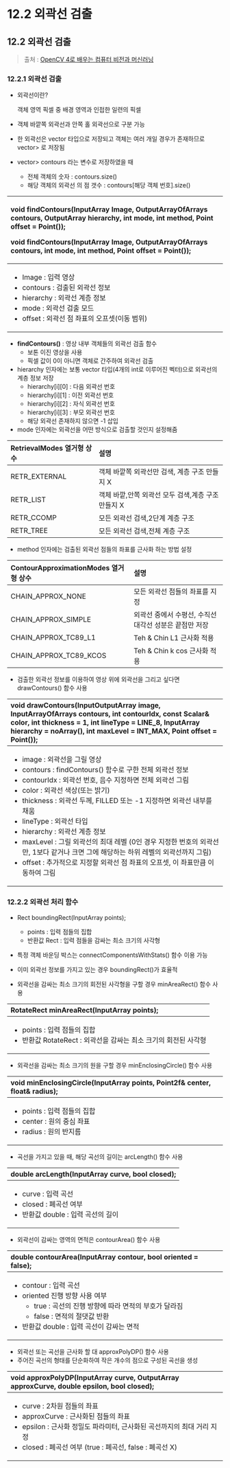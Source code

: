 # 12.2 외곽선 검출

## 12.2 외곽선 검출

> 출처 : [OpenCV 4로 배우는 컴퓨터 비전과 머신러닝](https://www.aladin.co.kr/shop/wproduct.aspx?ItemId=187822936)

### 12.2.1 외곽선 검출

* 외곽선이란?

    객체 영역 픽셀 중 배경 영역과 인접한 일련의 픽셀

* 객체 바깥쪽 외곽선과 안쪽 홀 외곽선으로 구분 가능
* 한 외곽선은 vector 타입으로 저장되고 객체는 여러 개일 경우가 존재하므로 vector&gt; 로 저장됨
* vector&gt; contours 라는 변수로 저장하였을 때
  * 전체 객체의 숫자 : contours.size\(\)
  * 해당 객체의 외곽선 의 점 갯수 : contours\[해당 객체 번호\].size\(\)

<table>
  <thead>
    <tr>
      <th style="text-align:left">
        <p></p>
        <p>void findContours(InputArray Image, OutputArrayOfArrays contours, OutputArray
          hierarchy, int mode, int method, Point offset = Point());</p>
        <p></p>
        <p>void findContours(InputArray Image, OutputArrayOfArrays contours, int
          mode, int method, Point offset = Point());</p>
      </th>
    </tr>
  </thead>
  <tbody>
    <tr>
      <td style="text-align:left">
        <ul>
          <li>Image : &#xC785;&#xB825; &#xC601;&#xC0C1;</li>
          <li>contours : &#xAC80;&#xCD9C;&#xB41C; &#xC678;&#xACFD;&#xC120; &#xC815;&#xBCF4;</li>
          <li>hierarchy : &#xC678;&#xACFD;&#xC120; &#xACC4;&#xCE35; &#xC815;&#xBCF4;</li>
          <li>mode : &#xC678;&#xACFD;&#xC120; &#xAC80;&#xCD9C; &#xBAA8;&#xB4DC;</li>
          <li>offset : &#xC678;&#xACFD;&#xC120; &#xC810; &#xC88C;&#xD45C;&#xC758; &#xC624;&#xD504;&#xC14B;(&#xC774;&#xB3D9;
            &#xBC94;&#xC704;)</li>
        </ul>
      </td>
    </tr>
  </tbody>
</table>

* **findContours\(\)** : 영상 내부 객체들의 외곽선 검출 함수
  * 보톤 이진 영상을 사용
  * 픽셀 값이 0이 아니면 객체로 간주하여 외곽선 검출
* hierarchy 인자에는 보통 vector 타입\(4개의 int로 이루어진 벡터\)으로 외곽선의 계층 정보 저장
  * hierarchy\[i\]\[0\] : 다음 외곽선 번호
  * hierarchy\[i\]\[1\] : 이전 외곽선 번호
  * hierarchy\[i\]\[2\] : 자식 외곽선 번호
  * hierarchy\[i\]\[3\] : 부모 외곽선 번호
  * 해당 외곽선 존재하지 않으면 -1 삽입
* mode 인자에는 외곽선을 어떤 방식으로 검출할 것인지 설정해줌

| RetrievalModes 열거형 상수 | 설명 |
| :--- | :--- |
| RETR\_EXTERNAL | 객체 바깥쪽 외곽선만 검색, 계층 구조 만들지 X |
| RETR\_LIST | 객체 바깥,안쪽 외곽선 모두 검색,계층 구조 만들지 X |
| RETR\_CCOMP | 모든 외곽선 검색,2단계 계층 구조 |
| RETR\_TREE | 모든 외곽선 검색,전체 계층 구조 |

* method 인자에는 검출된 외곽선 점들의 좌표를 근사화 하는 방법 설정

| ContourApproximationModes 열거형 상수 | 설명 |
| :--- | :--- |
| CHAIN\_APPROX\_NONE | 모든 외곽선 점들의 좌표를 지정 |
| CHAIN\_APPROX\_SIMPLE | 외곽선 중에서 수평선, 수직선 대각선 성분은 끝점만 저장 |
| CHAIN\_APPROX\_TC89\_L1 | Teh & Chin L1 근사화 적용 |
| CHAIN\_APPROX\_TC89\_KCOS | Teh & Chin k cos 근사화 적용 |

* 검출한 외곽선 정보를 이용하여 영상 위에 외곽선을 그리고 싶다면 drawContours\(\) 함수 사용

<table>
  <thead>
    <tr>
      <th style="text-align:left">void drawContours(InputOutputArray image, InputArrayOfArrays contours,
        int contourIdx, const Scalar&amp; color, int thickness = 1, int lineType
        = LINE_8, InputArray hierarchy = noArray(), int maxLevel = INT_MAX, Point
        offset = Point());</th>
    </tr>
  </thead>
  <tbody>
    <tr>
      <td style="text-align:left">
        <p></p>
        <ul>
          <li>image : &#xC678;&#xACFD;&#xC120;&#xC744; &#xADF8;&#xB9B4; &#xC601;&#xC0C1;</li>
          <li>contours : findContours() &#xD568;&#xC218;&#xB85C; &#xAD6C;&#xD55C; &#xC804;&#xCCB4;
            &#xC678;&#xACFD;&#xC120; &#xC815;&#xBCF4;</li>
          <li>contourIdx : &#xC678;&#xACFD;&#xC120; &#xBC88;&#xD638;, &#xC74C;&#xC218;
            &#xC9C0;&#xC815;&#xD558;&#xBA74; &#xC804;&#xCCB4; &#xC678;&#xACFD;&#xC120;
            &#xADF8;&#xB9BC;</li>
          <li>color : &#xC678;&#xACFD;&#xC120; &#xC0C9;&#xC0C1;(&#xB610;&#xB294; &#xBC1D;&#xAE30;)</li>
          <li>thickness : &#xC678;&#xACFD;&#xC120; &#xB450;&#xAED8;, FILLED &#xB610;&#xB294;
            -1 &#xC9C0;&#xC815;&#xD558;&#xBA74; &#xC678;&#xACFD;&#xC120; &#xB0B4;&#xBD80;&#xB97C;
            &#xCC44;&#xC6C0;</li>
          <li>lineType : &#xC678;&#xACFD;&#xC120; &#xD0C0;&#xC785;</li>
          <li>hierarchy : &#xC678;&#xACFD;&#xC120; &#xACC4;&#xCE35; &#xC815;&#xBCF4;</li>
          <li>maxLevel : &#xADF8;&#xB9B4; &#xC678;&#xACFD;&#xC120;&#xC758; &#xCD5C;&#xB300;
            &#xB808;&#xBCA8; (0&#xC778; &#xACBD;&#xC6B0; &#xC9C0;&#xC815;&#xD55C; &#xBC88;&#xD638;&#xC758;
            &#xC678;&#xACFD;&#xC120;&#xB9CC;, 1&#xBCF4;&#xB2E4; &#xAC19;&#xAC70;&#xB098;
            &#xD06C;&#xBA74; &#xADF8;&#xC5D0; &#xD574;&#xB2F9;&#xD558;&#xB294; &#xD558;&#xC704;
            &#xB808;&#xBCA8;&#xC758; &#xC678;&#xACFD;&#xC120;&#xAE4C;&#xC9C0; &#xADF8;&#xB9BC;)</li>
          <li>offset : &#xCD94;&#xAC00;&#xC801;&#xC73C;&#xB85C; &#xC9C0;&#xC815;&#xD560;
            &#xC678;&#xACFD;&#xC120; &#xC810; &#xC88C;&#xD45C;&#xC758; &#xC624;&#xD504;&#xC14B;,
            &#xC774; &#xC88C;&#xD45C;&#xB9CC;&#xD07C; &#xC774;&#xB3D9;&#xD558;&#xC5EC;
            &#xADF8;&#xB9BC;</li>
        </ul>
      </td>
    </tr>
  </tbody>
</table>

### 12.2.2 외곽선 처리 함수

* Rect boundingRect\(InputArray points\);

  * points : 입력 점들의 집합
  * 반환값 Rect : 입력 점들을 감싸는 최소 크기의 사각형

* 특정 객체 바운딩 박스는 connectComponentsWithStats\(\) 함수 이용 가능
* 이미 외곽선 정보를 가지고 있는 경우 boundingRect\(\)가 효율적
* 외곽선을 감싸는 최소 크기의 회전된 사각형을 구할 경우 minAreaRect\(\) 함수 사용

<table>
  <thead>
    <tr>
      <th style="text-align:left">RotateRect minAreaRect(InputArray points);</th>
    </tr>
  </thead>
  <tbody>
    <tr>
      <td style="text-align:left">
        <ul>
          <li>points : &#xC785;&#xB825; &#xC810;&#xB4E4;&#xC758; &#xC9D1;&#xD569;</li>
          <li>&#xBC18;&#xD658;&#xAC12; RotateRect : &#xC678;&#xACFD;&#xC120;&#xC744;
            &#xAC10;&#xC2F8;&#xB294; &#xCD5C;&#xC18C; &#xD06C;&#xAE30;&#xC758; &#xD68C;&#xC804;&#xB41C;
            &#xC0AC;&#xAC01;&#xD615;</li>
        </ul>
      </td>
    </tr>
  </tbody>
</table>

* 외곽선을 감싸는 최소 크기의 원을 구할 경우 minEnclosingCircle\(\) 함수 사용

<table>
  <thead>
    <tr>
      <th style="text-align:left">void minEnclosingCircle(InputArray points, Point2f&amp; center, float&amp;
        radius);</th>
    </tr>
  </thead>
  <tbody>
    <tr>
      <td style="text-align:left">
        <ul>
          <li>points : &#xC785;&#xB825; &#xC810;&#xB4E4;&#xC758; &#xC9D1;&#xD569;</li>
          <li>center : &#xC6D0;&#xC758; &#xC911;&#xC2EC; &#xC88C;&#xD45C;</li>
          <li>radius : &#xC6D0;&#xC758; &#xBC18;&#xC9C0;&#xB984;</li>
        </ul>
      </td>
    </tr>
  </tbody>
</table>

* 곡선을 가지고 있을 때, 해당 곡선의 길이는 arcLength\(\) 함수 사용

<table>
  <thead>
    <tr>
      <th style="text-align:left">double arcLength(InputArray curve, bool closed);</th>
    </tr>
  </thead>
  <tbody>
    <tr>
      <td style="text-align:left">
        <ul>
          <li>curve : &#xC785;&#xB825; &#xACE1;&#xC120;</li>
          <li>closed : &#xD3D0;&#xACE1;&#xC120; &#xC5EC;&#xBD80;</li>
          <li>&#xBC18;&#xD658;&#xAC12; double : &#xC785;&#xB825; &#xACE1;&#xC120;&#xC758;
            &#xAE38;&#xC774;</li>
        </ul>
      </td>
    </tr>
  </tbody>
</table>

* 외곽선이 감싸는 영역의 면적은 contourArea\(\) 함수 사용

<table>
  <thead>
    <tr>
      <th style="text-align:left">double contourArea(InputArray contour, bool oriented = false);</th>
    </tr>
  </thead>
  <tbody>
    <tr>
      <td style="text-align:left">
        <ul>
          <li>contour : &#xC785;&#xB825; &#xACE1;&#xC120;</li>
          <li>oriented &#xC9C4;&#xD589; &#xBC29;&#xD5A5; &#xC0AC;&#xC6A9; &#xC5EC;&#xBD80;
            <ul>
              <li>true : &#xACE1;&#xC120;&#xC758; &#xC9C4;&#xD589; &#xBC29;&#xD5A5;&#xC5D0;
                &#xB530;&#xB77C; &#xBA74;&#xC801;&#xC758; &#xBD80;&#xD638;&#xAC00; &#xB2EC;&#xB77C;&#xC9D0;</li>
              <li>false : &#xBA74;&#xC801;&#xC758; &#xC808;&#xB313;&#xAC12; &#xBC18;&#xD658;</li>
            </ul>
          </li>
          <li>&#xBC18;&#xD658;&#xAC12; double : &#xC785;&#xB825; &#xACE1;&#xC120;&#xC774;
            &#xAC10;&#xC2F8;&#xB294; &#xBA74;&#xC801;</li>
        </ul>
      </td>
    </tr>
  </tbody>
</table>

* 외곽선 또는 곡선을 근사화 할 대 approxPolyDP\(\) 함수 사용
* 주어진 곡선의 형태를 단순화하여 작은 개수의 점으로 구성된 곡선을 생성

<table>
  <thead>
    <tr>
      <th style="text-align:left">void approxPolyDP(InputArray curve, OutputArray approxCurve, double epsilon,
        bool closed);</th>
    </tr>
  </thead>
  <tbody>
    <tr>
      <td style="text-align:left">
        <ul>
          <li>curve : 2&#xCC28;&#xC6D0; &#xC810;&#xB4E4;&#xC758; &#xC88C;&#xD45C;</li>
          <li>approxCurve : &#xADFC;&#xC0AC;&#xD654;&#xB41C; &#xC810;&#xB4E4;&#xC758;
            &#xC88C;&#xD45C;</li>
          <li>epsilon : &#xADFC;&#xC0AC;&#xD654; &#xC815;&#xBC00;&#xB3C4; &#xD30C;&#xB77C;&#xBBF8;&#xD130;,
            &#xADFC;&#xC0AC;&#xD654;&#xB41C; &#xACE1;&#xC120;&#xAE4C;&#xC9C0;&#xC758;
            &#xCD5C;&#xB300; &#xAC70;&#xB9AC; &#xC9C0;&#xC815;</li>
          <li>closed : &#xD3D0;&#xACE1;&#xC120; &#xC5EC;&#xBD80; (true : &#xD3D0;&#xACE1;&#xC120;,
            false : &#xD3D0;&#xACE1;&#xC120; X)</li>
        </ul>
      </td>
    </tr>
  </tbody>
</table>



